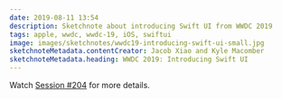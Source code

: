 ```yaml
---
date: 2019-08-11 13:54
description: Sketchnote about introducing Swift UI from WWDC 2019
tags: apple, wwdc, wwdc-19, iOS, swiftui
image: images/sketchnotes/wwdc19-introducing-swift-ui-small.jpg
sketchnoteMetadata.contentCreator: Jacob Xiao and Kyle Macomber 
sketchnoteMetadata.heading: WWDC 2019: Introducing Swift UI
---
```


Watch [Session #204](https://developer.apple.com/wwdc19/204) for more details.

